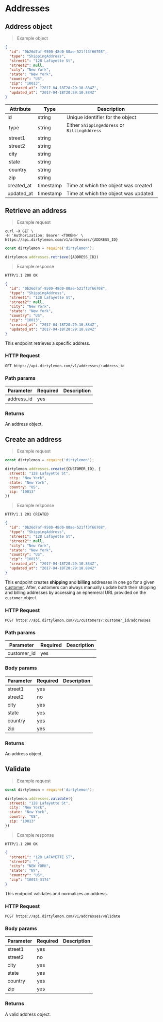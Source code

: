 # Addresses

## Address object

> Example object

```json
{
  "id": "0b26d7af-9500-48d0-80ae-521ff3f66708",
  "type": "ShippingAddress",
  "street1": "128 Lafayette St",
  "street2": null,
  "city": "New York",
  "state": "New York",
  "country": "US",
  "zip": "10013",
  "created_at": "2017-04-18T20:29:10.884Z",
  "updated_at": "2017-04-18T20:29:10.884Z"
}
```

| Attribute  | Type     | Description |
| ---------- | -------- | ------------|
| id          | string   | Unique identifier for the object |
| type        | string | Either `ShippingAddress` or `BillingAddress` |
| street1     | string |  |
| street2     | string |  |
| city        | string |  |
| state       | string |  |
| country     | string |  |
| zip         | string |  |
| created_at  | timestamp | Time at which the object was created |
| updated_at  | timestamp | Time at which the object was updated |


## Retrieve an address

> Example request

```shell
curl -X GET \
-H 'Authorization: Bearer <TOKEN>' \
https://api.dirtylemon.com/v1/addresses/{ADDRESS_ID}
```

```javascript
const dirtylemon = require('dirtylemon');

dirtylemon.addresses.retrieve({ADDRESS_ID})
```

> Example response

```http
HTTP/1.1 200 OK
```

```json
{
  "id": "0b26d7af-9500-48d0-80ae-521ff3f66708",
  "type": "ShippingAddress",
  "street1": "128 Lafayette St",
  "street2": null,
  "city": "New York",
  "state": "New York",
  "country": "US",
  "zip": "10013",
  "created_at": "2017-04-18T20:29:10.884Z",
  "updated_at": "2017-04-18T20:29:10.884Z"
}
```

This endpoint retrieves a specific address.

### HTTP Request

`GET https://api.dirtylemon.com/v1/addresses/:address_id`

### Path params

| Parameter | Required | Description |
| --------- | -------- | ------------|
| address_id | yes |  |

### Returns

An address object.


## Create an address

> Example request

```javascript
const dirtylemon = require('dirtylemon');

dirtylemon.addresses.create({CUSTOMER_ID}, {
  street1: "128 Lafayette St",
  city: "New York",
  state: "New York",
  country: "US",
  zip: "10013"
})
```

> Example response

```http
HTTP/1.1 201 CREATED
```

```json
{
  "id": "0b26d7af-9500-48d0-80ae-521ff3f66708",
  "type": "ShippingAddress",
  "street1": "128 Lafayette St",
  "street2": null,
  "city": "New York",
  "state": "New York",
  "country": "US",
  "zip": "10013",
  "created_at": "2017-04-18T20:29:10.884Z",
  "updated_at": "2017-04-18T20:29:10.884Z"
}
```

This endpoint creates __shipping__ and __billing__ addresses in one go for a given [customer](#customers). After, customers can always manually update both their shipping and billing addresses by accessing an ephemeral URL provided on the `customer` object.

### HTTP Request

`POST https://api.dirtylemon.com/v1/customers/:customer_id/addresses`

### Path params

| Parameter | Required | Description |
| --------- | -------- | ------------|
| customer_id | yes |  |

### Body params

| Parameter | Required | Description |
| --------- | -------- | ------------|
| street1 | yes | |
| street2 | no | |
| city | yes | |
| state | yes | |
| country | yes | |
| zip | yes | |

### Returns

An address object.

## Validate

> Example request

```javascript
const dirtylemon = require('dirtylemon');

dirtylemon.addresses.validate({
  street1: "128 Lafayette St",
  city: "New York",
  state: "New York",
  country: "US",
  zip: "10013"
})
```

> Example response

```http
HTTP/1.1 200 OK
```

```json
{
  "street1": "128 LAFAYETTE ST",
  "street2": "",
  "city": "NEW YORK",
  "state": "NY",
  "country": "US",
  "zip": "10013-3174"
}
```

This endpoint validates and normalizes an address.

### HTTP Request

`POST https://api.dirtylemon.com/v1/addresses/validate`

### Body params

| Parameter | Required | Description |
| --------- | -------- | ------------|
| street1 | yes | |
| street2 | no | |
| city | yes | |
| state | yes | |
| country | yes | |
| zip | yes | |

### Returns

A valid address object.
